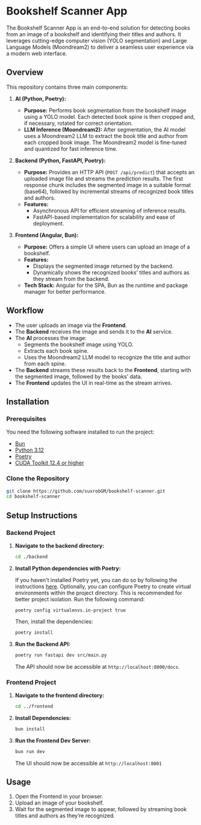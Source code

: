 # Bookshelf Scanner App

The Bookshelf Scanner App is an end-to-end solution for detecting books from an image of a bookshelf and identifying their titles and authors. It leverages cutting-edge computer vision (YOLO segmentation) and Large Language Models (Moondream2) to deliver a seamless user experience via a modern web interface.

## Overview

This repository contains three main components:

1. **AI (Python, Poetry):**  
   - **Purpose:** Performs book segmentation from the bookshelf image using a YOLO model. Each detected book spine is then cropped and, if necessary, rotated for correct orientation.
   - **LLM Inference (Moondream2):** After segmentation, the AI model uses a Moondream2 LLM to extract the book title and author from each cropped book image. The Moondream2 model is fine-tuned and quantized for fast inference time.

2. **Backend (Python, FastAPI, Poetry):**  
   - **Purpose:** Provides an HTTP API (`POST /api/predict`) that accepts an uploaded image file and streams the prediction results. The first response chunk includes the segmented image in a suitable format (base64), followed by incremental streams of recognized book titles and authors.
   - **Features:**  
     - Asynchronous API for efficient streaming of inference results.
     - FastAPI-based implementation for scalability and ease of deployment.

3. **Frontend (Angular, Bun):**  
   - **Purpose:** Offers a simple UI where users can upload an image of a bookshelf.
   - **Features:**  
     - Displays the segmented image returned by the backend.
     - Dynamically shows the recognized books’ titles and authors as they stream from the backend.
   - **Tech Stack:** Angular for the SPA, Bun as the runtime and package manager for better performance.

## Workflow

- The user uploads an image via the **Frontend**.
- The **Backend** receives the image and sends it to the **AI** service.
- The **AI** processes the image:
  - Segments the bookshelf image using YOLO.
  - Extracts each book spine.
  - Uses the Moondream2 LLM model to recognize the title and author from each spine.
- The **Backend** streams these results back to the **Frontend**, starting with the segmented image, followed by the books’ data.
- The **Frontend** updates the UI in real-time as the stream arrives.

## Installation

### Prerequisites

You need the following software installed to run the project:

- [Bun](https://bun.sh/docs/installation)
- [Python 3.12](https://www.python.org/downloads)
- [Poetry](https://python-poetry.org/docs)
- [CUDA Toolkit 12.4 or higher](https://developer.nvidia.com/cuda-toolkit-archive)

### Clone the Repository

```bash
git clone https://github.com/suxrobGM/bookshelf-scanner.git
cd bookshelf-scanner
```

## Setup Instructions

### Backend Project

1. **Navigate to the backend directory:**

   ```bash
   cd ./backend
   ```

2. **Install Python dependencies with Poetry:**

    If you haven't installed Poetry yet, you can do so by following the instructions [here](https://python-poetry.org/docs/). Optionally, you can configure Poetry to create virtual environments within the project directory. This is recommended for better project isolation.
    Run the following command:

    ```shell
    poetry config virtualenvs.in-project true
    ```

    Then, install the dependencies:

    ```bash
    poetry install
    ```

3. **Run the Backend API:**

   ```bash
   poetry run fastapi dev src/main.py
   ```

   The API should now be accessible at `http://localhost:8000/docs`.

### Frontend Project

1. **Navigate to the frontend directory:**

   ```bash
   cd ../frontend
   ```

2. **Install Dependencies:**

   ```bash
   bun install
   ```

3. **Run the Frontend Dev Server:**

   ```bash
   bun run dev
   ```

   The UI should now be accessible at `http://localhost:8001`

## Usage

1. Open the Frontend in your browser.
2. Upload an image of your bookshelf.
3. Wait for the segmented image to appear, followed by streaming book titles and authors as they’re recognized.
